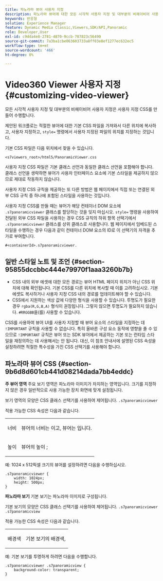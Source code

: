 ```yaml
---
title: 파노라마 뷰어 사용자 지정
description: 파노라마 뷰어에 대한 모든 시각적 사용자 지정 및 대부분의 비헤이비어 사용자 지정은 사용자 지정 CSS를 만들어 수행합니다.
keywords: 반응형
solution: Experience Manager
feature: Dynamic Media Classic,Viewers,SDK/API,Panoramic
role: Developer,User
exl-id: c9dda4e8-2781-4870-9ccb-707823c56490
source-git-commit: 7a3ba1cbe063603733a8ff03e8ef1277ec632ec5
workflow-type: tm+mt
source-wordcount: '466'
ht-degree: 0%

---
```


# Video360 Viewer 사용자 지정{#customizing-video-viewer}

모든 시각적 사용자 지정 및 대부분의 비헤이비어 사용자 지정은 사용자 지정 CSS를 만들어 수행합니다.

제안된 워크플로는 적절한 뷰어에 대한 기본 CSS 파일을 가져와서 다른 위치에 복사하고, 사용자 지정하고, `style=` 명령에서 사용자 지정된 파일의 위치를 지정하는 것입니다.

기본 CSS 파일은 다음 위치에서 찾을 수 있습니다.

`<s7viewers_root>/html5/PanoramicViewer.css`

사용자 지정 CSS 파일은 기본 클래스 선언과 동일한 클래스 선언을 포함해야 합니다. 클래스 선언을 생략하면 뷰어가 사용자 인터페이스 요소에 기본 스타일을 제공하지 않으므로 제대로 작동하지 않습니다.

사용자 지정 CSS 규칙을 제공하는 또 다른 방법은 웹 페이지에서 직접 또는 연결된 외부 CSS 규칙 중 하나에 포함된 스타일을 사용하는 것입니다.

사용자 지정 CSS를 만들 때는 뷰어가 해당 컨테이너 DOM 요소에 `.s7panoramicviewer` 클래스를 할당하는 것을 잊지 마십시오. `style=` 명령을 사용하여 전달된 외부 CSS 파일을 사용하는 경우 CSS 규칙의 하위 항목 선택기에서 `.s7panoramicviewer` 클래스를 상위 클래스로 사용합니다. 웹 페이지에서 임베드된 스타일을 수행하는 경우 다음과 같이 컨테이너 DOM 요소의 ID로 이 선택기의 자격을 추가로 부여합니다.

`#<containerId>.s7panoramicviewer.`


## 일반 스타일 노트 및 조언 {#section-95855dccbbc444e79970f1aaa3260b7b}

* CSS 내의 외부 에셋에 대한 모든 경로는 뷰어 HTML 페이지 위치가 아닌 CSS 위치에 대해 확인됩니다. 기본 CSS를 다른 위치에 복사할 때 이를 고려하십시오. 기본 에셋도 복사하거나 사용자 지정 CSS 내의 경로를 업데이트해야 할 수 있습니다.
* CSS에서 지원하는 색상 값에 다양한 형식을 사용할 수 있습니다. 투명도가 필요한 경우 `rgba(R,G,B,A)` 형식이 권장됩니다. 그렇지 않으면 투명도가 필요하지 않습니다. `#RRGGBB`을(를) 사용할 수 있습니다.

CSS를 사용하여 뷰어 UI를 사용자 지정할 때 뷰어 요소의 스타일을 지정하는 데 `!IMPORTANT` 규칙을 사용할 수 없습니다. 특히 올바른 구성 요소 동작에 영향을 줄 수 있으므로 `!IMPORTANT` 규칙은 뷰어 또는 SDK 뷰어에서 제공하는 기본 또는 런타임 스타일을 재정의하는 데 사용해서는 안 됩니다. 대신, 이 참조 안내서에 설명된 CSS 속성을 설정하려면 적절한 특수성을 가진 CSS 선택기를 사용해야 합니다.

## 파노라마 뷰어 CSS {#section-9b6d8d601cb441d08214dada7bb4eddc}

**주 뷰어 영역**
주요 보기 영역은 파노라마 이미지가 차지하는 영역입니다.  크기를 지정하지 않은 경우 일반적으로 사용 가능한 장치 화면에 맞게 설정됩니다.

보기 영역의 모양은 CSS 클래스 선택기를 사용하여 제어됩니다.
`.s7panoramicviewer`

적용 가능한 CSS 속성은 다음과 같습니다.

<table id="table_panA68A403DB93A6D597461A573"> 
 <tbody> 
  <tr> 
   <td colname="col1"> <p> <span class="codeph"> 너비 </span> </p> </td> 
   <td colname="col2"> <p> 뷰어의 너비는 <span class="codeph">이고, 뷰어는 </span>입니다. </p> </td> 
  </tr> 
  <tr> 
   <td colname="col1"> <p> <span class="codeph"> 높이 </span> </p> </td> 
   <td colname="col2"> <p> 뷰어의 높이 <span class="codeph">; </span> </p> </td> 
  </tr> 
 </tbody> 
</table>

예:
1024 x 512픽셀 크기의 뷰어를 설정하려면 다음을 수행하십시오.

```
.s7panoramicviewer {
	width: 1024px;
	height: 500px;	
}
```

**파노라마 보기**
기본 보기는 파노라마 이미지로 구성됩니다.

기본 보기의 모양은 CSS 클래스 선택기를 사용하여 제어됩니다.
`.s7panoramicviewer .s7panoramicview`

적용 가능한 CSS 속성은 다음과 같습니다.
<table id="table_pann68A403DB93A6D597461A573"> 
 <tbody> 
  <tr> 
   <td colname="col1"> <p> <span class="codeph"> 배경색 </span> </p> </td> 
   <td colname="col2"> <p> <span class="codeph"> 기본 보기의 배경색, </span> </p> </td> 
  </tr> 
 </tbody> 
</table>

예:
기본 보기를 투명하게 하려면 다음을 수행합니다.

```
.s7panoramicviewer .s7panoramicview {
	background-color: transparent;
}
```
